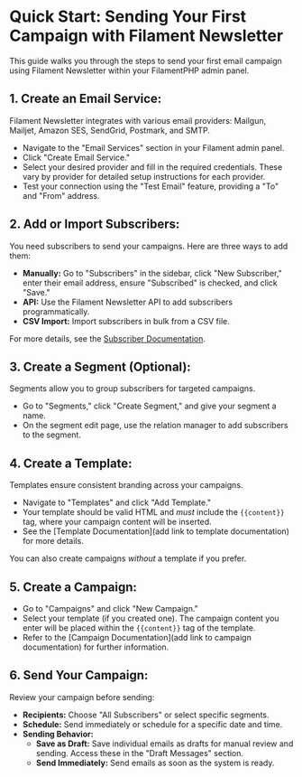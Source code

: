 # Quick Start: Sending Your First Campaign with Filament Newsletter

This guide walks you through the steps to send your first email campaign using Filament Newsletter within your FilamentPHP admin panel.

## 1. Create an Email Service:

Filament Newsletter integrates with various email providers: Mailgun, Mailjet, Amazon SES, SendGrid, Postmark, and SMTP.

* Navigate to the "Email Services" section in your Filament admin panel.
* Click "Create Email Service."
* Select your desired provider and fill in the required credentials.  These vary by provider for detailed setup instructions for each provider.
* Test your connection using the "Test Email" feature, providing a "To" and "From" address.

## 2. Add or Import Subscribers:

You need subscribers to send your campaigns.  Here are three ways to add them:

* **Manually:**  Go to "Subscribers" in the sidebar, click "New Subscriber," enter their email address, ensure "Subscribed" is checked, and click "Save."
* **API:** Use the Filament Newsletter API to add subscribers programmatically.
* **CSV Import:** Import subscribers in bulk from a CSV file. 

For more details, see the [Subscriber Documentation](../../documentation/2-features/1-subscribers).

## 3. Create a Segment (Optional):

Segments allow you to group subscribers for targeted campaigns.

* Go to "Segments," click "Create Segment," and give your segment a name.
* On the segment edit page, use the relation manager to add subscribers to the segment.

## 4. Create a Template:

Templates ensure consistent branding across your campaigns.

* Navigate to "Templates" and click "Add Template."
* Your template should be valid HTML and *must* include the `{{content}}` tag, where your campaign content will be inserted.
* See the [Template Documentation](add link to template documentation) for more details.

You can also create campaigns *without* a template if you prefer.

## 5. Create a Campaign:

* Go to "Campaigns" and click "New Campaign."
* Select your template (if you created one).  The campaign content you enter will be placed within the `{{content}}` tag of the template.
* Refer to the [Campaign Documentation](add link to campaign documentation) for further information.

## 6. Send Your Campaign:

Review your campaign before sending:

* **Recipients:** Choose "All Subscribers" or select specific segments.
* **Schedule:** Send immediately or schedule for a specific date and time.
* **Sending Behavior:**
    * **Save as Draft:**  Save individual emails as drafts for manual review and sending.  Access these in the "Draft Messages" section.
    * **Send Immediately:**  Send emails as soon as the system is ready.
